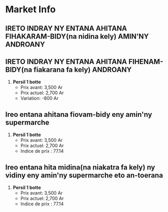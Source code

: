 # Market Info

## IRETO INDRAY NY ENTANA AHITANA FIHAKARAM-BIDY(na nidina kely) AMIN'NY ANDROANY

## IRETO INDRAY NY ENTANA AHITANA FIHENAM-BIDY(na fiakarana fa kely) ANDROANY

1. **Persil 1 botte**
   - Prix avant: 3,500 Ar
   - Prix actuel: 2,700 Ar
   - Variation: -800 Ar

## Ireo entana ahitana fiovam-bidy eny amin'ny supermarche

1. **Persil 1 botte**
   - Prix avant: 3,500 Ar
   - Prix actuel: 2,700 Ar
   - Indice de prix : 77.14

## Ireo entana hita midina(na niakatra fa kely) ny vidiny eny amin'ny supermarche eto an-toerana

1. **Persil 1 botte**
   - Prix avant: 3,500 Ar
   - Prix actuel: 2,700 Ar
   - Indice de prix : 77.14

